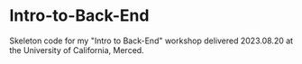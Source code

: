 # Intro-to-Back-End
Skeleton code for my "Intro to Back-End" workshop delivered 2023.08.20 at the University of California, Merced.
